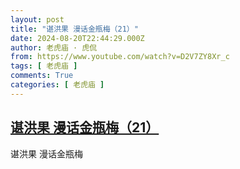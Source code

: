 ```yaml
---
layout: post
title: "谌洪果 漫话金瓶梅（21）"
date: 2024-08-20T22:44:29.000Z
author: 老虎庙 · 虎侃
from: https://www.youtube.com/watch?v=D2V7ZY8Xr_c
tags: [ 老虎庙 ]
comments: True
categories: [ 老虎庙 ]
---
```

<!--1724193869000-->
[谌洪果 漫话金瓶梅（21）](https://www.youtube.com/watch?v=D2V7ZY8Xr_c)
------

<div>
谌洪果 漫话金瓶梅
</div>
